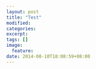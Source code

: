 ```yaml
---
layout: post
title: "Test"
modified:
categories: 
excerpt:
tags: []
image:
  feature:
date: 2014-08-10T18:08:59+08:00
---
```


